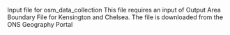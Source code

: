 Input file for osm_data_collection
This file requires an input of Output Area Boundary File for Kensington and Chelsea. The file is downloaded from the ONS Geography Portal
